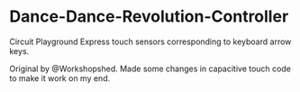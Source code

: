 # Dance-Dance-Revolution-Controller
Circuit Playground Express touch sensors corresponding to keyboard arrow keys.

Original by @Workshopshed. Made some changes in capacitive touch code to make it work on my end.
